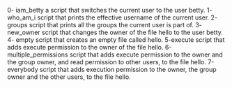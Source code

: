 0- iam_betty a script that switches the current user to the user betty.
1- who_am_i  script that prints the effective username of the current user.
2- groups    script that prints all the groups the current user is part of.
3- new_owner script that changes the owner of the file hello to the user betty.
4- empty     script that creates an empty file called hello.
5-execute    script that adds execute permission to the owner of the file hello.
6-multiple_permissions  script that adds execute permission to the owner and the group owner, and read permission to other users, to the file hello. 7-everybody  script that adds execution permission to the owner, the group owner and the other users, to the file hello.   
